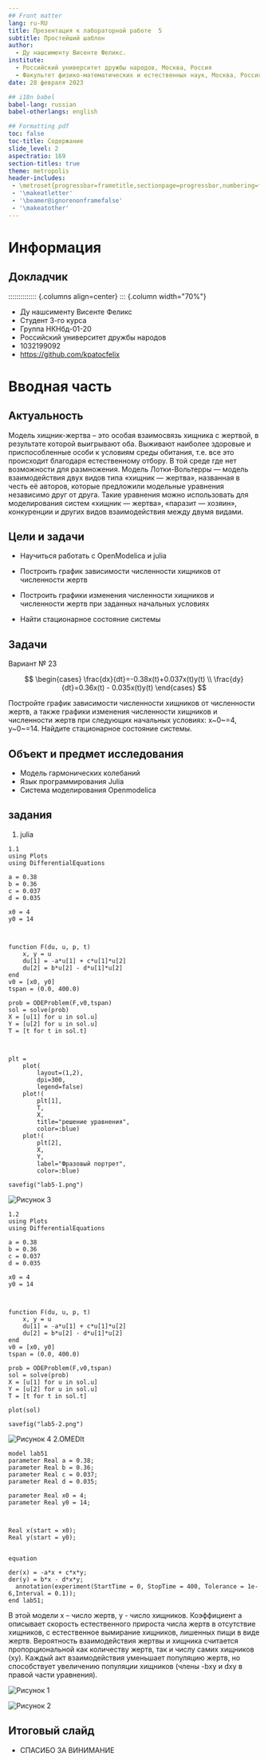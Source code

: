 ```yaml
---
## Front matter
lang: ru-RU
title: Презентация к лабораторной работе  5
subtitle: Простейший шаблон
author:
  - Ду нашсименту Висенте Феликс.
institute:
  - Российский университет дружбы народов, Москва, Россия
  - Факультет физико-математических и естественных наук, Москва, Россия
date: 28 февраля 2023

## i18n babel
babel-lang: russian
babel-otherlangs: english

## Formatting pdf
toc: false
toc-title: Содержание
slide_level: 2
aspectratio: 169
section-titles: true
theme: metropolis
header-includes:
 - \metroset{progressbar=frametitle,sectionpage=progressbar,numbering=fraction}
 - '\makeatletter'
 - '\beamer@ignorenonframefalse'
 - '\makeatother'
---
```


# Информация

## Докладчик

:::::::::::::: {.columns align=center}
::: {.column width="70%"}

  * Ду нашсименту Висенте Феликс
  * Студент 3-го курса
  * Группа НКНбд-01-20
  * Российский университет дружбы народов
  * 1032199092
  * <https://github.com/kpatocfelix>


# Вводная часть

## Актуальность

Модель хищник-жертва – это особая взаимосвязь хищника с жертвой, в результате которой выигрывают оба. Выживают наиболее здоровые и приспособленные особи к условиям среды обитания, т.е. все это происходит благодаря естественному отбору. В той среде где нет возможности для размножения.
Модель Лотки-Вольтерры — модель взаимодействия двух видов типа «хищник — жертва», названная в честь её авторов, которые предложили модельные уравнения независимо друг от друга. Такие уравнения можно использовать для моделирования систем «хищник — жертва», «паразит — хозяин», конкуренции и других видов взаимодействия между двумя видами.

## Цели и задачи

- Научиться работать с OpenModelica и julia

- Построить график зависимости численности хищников от численности жертв

- Построить графики изменения численности хищников и численности жертв при заданных начальных условиях

- Найти стационарное состояние системы

## Задачи

Вариант № 23

$$
\begin{cases}
  \frac{dx}{dt}=-0.38x(t)+0.037x(t)y(t)
  \\
  \frac{dy}{dt}=0.36x(t) - 0.035x(t)y(t)
\end{cases}
$$

Постройте график зависимости численности хищников от численности жертв, а также графики изменения численности хищников и численности жертв при следующих начальных условиях: x~0~=4, y~0~=14. Найдите стационарное состояние системы.

## Объект и предмет исследования

-	Модель гармонических колебаний
-	Язык программирования Julia
-	Система моделирования Openmodelica

## задания
1. julia

```
1.1
using Plots
using DifferentialEquations

a = 0.38
b = 0.36
c = 0.037
d = 0.035

x0 = 4
y0 = 14



function F(du, u, p, t)
    x, y = u
    du[1] = -a*u[1] + c*u[1]*u[2]
    du[2] = b*u[2] - d*u[1]*u[2]
end
v0 = [x0, y0]
tspan = (0.0, 400.0)

prob = ODEProblem(F,v0,tspan)
sol = solve(prob)
X = [u[1] for u in sol.u]
Y = [u[2] for u in sol.u]
T = [t for t in sol.t]



plt = 
    plot(
        layout=(1,2),
        dpi=300,
        legend=false)
    plot!(
        plt[1],
        T,
        X,
        title="решение уравнения",
        color=:blue)
    plot!(
        plt[2],
        X,
        Y,
        label="Фразовый портрет",
        color=:blue)

savefig("lab5-1.png")
```
![Рисунок 3](image/lab5-1.png)
```
1.2
using Plots
using DifferentialEquations

a = 0.38
b = 0.36
c = 0.037
d = 0.035

x0 = 4
y0 = 14



function F(du, u, p, t)
    x, y = u
    du[1] = -a*u[1] + c*u[1]*u[2]
    du[2] = b*u[2] - d*u[1]*u[2]
end
v0 = [x0, y0]
tspan = (0.0, 400.0)

prob = ODEProblem(F,v0,tspan)
sol = solve(prob)
X = [u[1] for u in sol.u]
Y = [u[2] for u in sol.u]
T = [t for t in sol.t]

plot(sol)

savefig("lab5-2.png")
```
![Рисунок 4](image/lab5-2.png)
2.OMEDIt
````
model lab51
parameter Real a = 0.38;
parameter Real b = 0.36;
parameter Real c = 0.037;
parameter Real d = 0.035;

parameter Real x0 = 4;
parameter Real y0 = 14;



Real x(start = x0);
Real y(start = y0);
  

equation

der(x) = -a*x + c*x*y;
der(y) = b*x - d*x*y;
  annotation(experiment(StartTime = 0, StopTime = 400, Tolerance = 1e-6,Interval = 0.1));
end lab51;
````

В этой модели x – число жертв, y - число хищников. Коэффициент a
описывает скорость естественного прироста числа жертв в отсутствие хищников, с естественное вымирание хищников, лишенных пищи в виде жертв.
Вероятность взаимодействия жертвы и хищника считается пропорциональной как количеству жертв, так и числу самих хищников (xy).
Каждый акт взаимодействия уменьшает популяцию жертв, но способствует увеличению популяции хищников (члены -bxy и dxy в правой части уравнения).

![Рисунок 1](image/lab5-1.png)

![Рисунок 2](image/lab5-2.png)

## Итоговый слайд

- СПАСИБО ЗА ВИНИМАНИЕ
